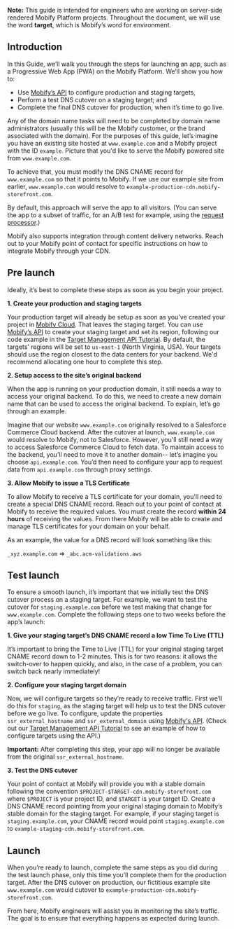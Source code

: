 <div class="c-callout">
  <p>
    <strong>Note:</strong> This guide is intended for engineers who are working on server-side rendered Mobify Platform projects. Throughout the document, we will use the word <strong>target</strong>, which is Mobify’s word for environment.
  </p>
</div>

## Introduction

In this Guide, we’ll walk you through the steps for launching an app, such as a Progressive Web App (PWA) on the Mobify Platform. We’ll show you how to: 

- Use [Mobify’s API](https://docs.mobify.com/api/cloud/#api-Target_Management) to configure production and staging targets,
- Perform a test DNS cutover on a staging target; and
- Complete the final DNS cutover for production, when it’s time to go live.

Any of the domain name tasks will need to be completed by domain name administrators (usually this will be the Mobify customer, or the brand associated with the domain). For the purposes of this guide, let’s imagine you have an existing site hosted at `www.example.com` and a Mobify project with the ID `example`. Picture that you'd like to serve the Mobify powered site from `www.example.com`.

To achieve that, you must modify the DNS CNAME record for `www.example.com` so that it points to Mobify. If we use our example site from earlier, `www.example.com` would resolve to `example-production-cdn.mobify-storefront.com`. 

By default, this approach will serve the app to all visitors. (You can serve the app to a subset of traffic, for an A/B test for example, using the [request processor](../request-processor/).)

Mobify also supports integration through content delivery networks. Reach out to your Mobify point of contact for specific instructions on how to integrate Mobify through your CDN.

## Pre launch

Ideally, it’s best to complete these steps as soon as you begin your project.

**1. Create your production and staging targets** 

Your production target will already be setup as soon as you’ve created your project in [Mobify Cloud](../../mobify-cloud/overview). That leaves the staging target. You can use [Mobify’s API](https://docs.mobify.com/api/cloud/#api-Target_Management) to create your staging target and set its region, following our code example in the [Target Management API Tutorial](../mobify-api). By default, the targets’ regions will be set to `us-east-1` (North Virginia, USA). Your targets should use the region closest to the data centers for your backend. We'd recommend allocating one hour to complete this step.

**2. Setup access to the site’s original backend**

When the app is running on your production domain, it still needs a way to access your original backend. To do this, we need to create a new domain name that can be used to access the original backend. To explain, let’s go through an example.

Imagine that our website `www.example.com` originally resolved to a Salesforce Commerce Cloud backend. After the cutover at launch, `www.example.com` would resolve to Mobify, not to Salesforce. However, you'll still need a way to access Salesforce Commerce Cloud to fetch data. To maintain access to the backend, you’ll need to move it to another domain-- let’s imagine you choose `api.example.com`. You’d then need to configure your app to request data from `api.example.com` through proxy settings.

**3. Allow Mobify to issue a TLS Certificate**

To allow Mobify to receive a TLS certificate for your domain, you'll need to create a special DNS CNAME record. Reach out to your point of contact at Mobify to receive the required values. You must create the record **within 24 hours** of receiving the values. From there Mobify will be able to create and manage TLS certificates for your domain on your behalf.

As an example, the value for a DNS record will look something like this:

`_xyz.example.com` ⇒ `_abc.acm-validations.aws`

## Test launch

To ensure a smooth launch, it’s important that we initially test the DNS cutover process on a staging target. For example, we want to test the cutover for `staging.example.com` before we test making that change for `www.example.com`. Complete the following steps one to two weeks before the app’s launch: 

**1. Give your staging target’s DNS CNAME record a low Time To Live (TTL)**

It’s important to bring the Time to Live (TTL) for your original staging target CNAME record down to 1-2 minutes. This is for two reasons: it allows the switch-over to happen quickly, and also, in the case of a problem, you can switch back nearly immediately!

**2. Configure your staging target domain**

Now, we will configure targets so they’re ready to receive traffic. First we’ll do this for `staging`, as the staging target will help us to test the DNS cutover before we go live. To configure, update the properties `ssr_external_hostname` and `ssr_external_domain` using [Mobify's API](https://docs.mobify.com/api/cloud/#api-Target_Management). (Check out our [Target Management API Tutorial](../mobify-api/) to see an example of how to configure targets using the API.)

<div class="c-callout c--important">
  <p>
    <strong>Important:</strong> After completing this step, your app will no longer be available from the original <code>ssr_external_hostname</code>.
  </p>
</div>

**3. Test the DNS cutover**

Your point of contact at Mobify will provide you with a stable domain following the convention `$PROJECT-$TARGET-cdn.mobify-storefront.com` where `$PROJECT` is your project ID, and `$TARGET` is your target ID. Create a DNS CNAME record pointing from your original staging domain to Mobify’s stable domain for the staging target. For example, if your staging target is `staging.example.com`, your CNAME record would point `staging.example.com` to `example-staging-cdn.mobify-storefront.com`.

## Launch

When you’re ready to launch, complete the same steps as you did during the test launch phase, only this time you’ll complete them for the production target. After the DNS cutover on production, our fictitious example site `www.example.com` would cutover to `example-production-cdn.mobify-storefront.com`.

From here, Mobify engineers will assist you in monitoring the site’s traffic. The goal is to ensure that everything happens as expected during launch.

